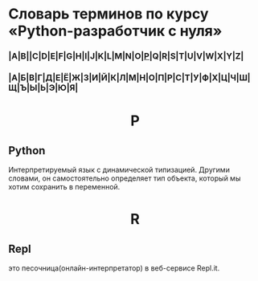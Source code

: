# Словарь терминов по курсу «Python-разработчик с нуля»
### |A|B||C|D|E|F|G|H|I|J|K|L|M|N|O|[P](https://github.com/netology-code/guides/blob/master/python/dictionary.md#p)|Q|R|S|T|U|V|W|X|Y|Z|
### |А|Б|В|Г|Д|Е|Ё|Ж|З|И|Й|К|Л|М|Н|О|П|Р|С|Т|У|Ф|Х|Ц|Ч|Ш|Щ|Ъ|Ы|Ь|Э|Ю|Я|
# <p align="center">P</p>
## Python
Интерпретируемый язык с динамической типизацией. Другими словами, он самостоятельно определяет тип объекта, который мы хотим сохранить в переменной.
# <p align="center">R</p>
## Repl
это песочница(онлайн-интерпретатор) в веб-сервисе Repl.it. 
